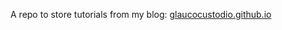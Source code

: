 A repo to store tutorials from my blog: <a href="http://glaucocustodio.github.io">glaucocustodio.github.io</a>
